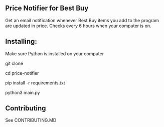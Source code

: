 ## Price Notifier for Best Buy

Get an email notification whenever Best Buy items you add to the program are updated in price. Checks every 6 hours when your computer is on.

## Installing:
Make sure Python is installed on your computer

git clone

cd price-notifier

pip install -r requirements.txt

python3 main.py

## Contributing
See CONTRIBUTING.MD
